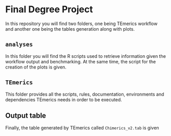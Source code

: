 # Final Degree Project

In this repository you will find two folders, one being TEmerics workflow and another one being the tables generation along with plots.

## `analyses` 

In this folder you will find the R scripts used to retrieve information given the workflow output and benchmarking.
At the same time, the script for the creation of the plots is given. 

## `TEmerics`

This folder provides all the scripts, rules, documentation, environments and dependencies TEmerics needs in order to be executed.

## Output table

Finally, the table generated by TEmerics called `Chimerics_v2.tab` is given
